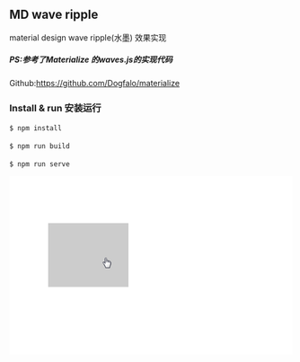 ## MD wave ripple

material design wave ripple(水墨) 效果实现
##### PS:参考了Materialize 的waves.js的实现代码
  
  Github:https://github.com/Dogfalo/materialize

### Install & run 安装运行
 ```
 $ npm install

 $ npm run build

 $ npm run serve
 ```

<img src="doc/img/waves-ripple.gif">